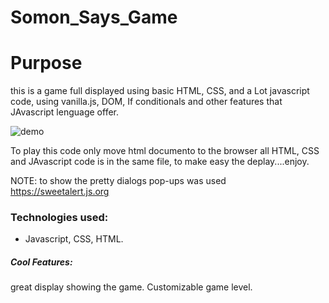 # Somon_Says_Game
# Purpose
this is a game full displayed using basic HTML, CSS, and a Lot javascript code, using vanilla.js, DOM, If conditionals and other features that JAvascript lenguage offer.

![demo](https://media.giphy.com/media/iDIgKNx2HyzHMRkqQB/giphy.gif)

To play this code only move html documento to the browser all HTML, CSS and JAvascript code is in the same file, to make easy the deplay....enjoy.

NOTE: to show the pretty dialogs pop-ups was used https://sweetalert.js.org

### Technologies used:
- Javascript, CSS, HTML.

##### Cool Features:

great display showing the game.
Customizable game level.
